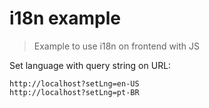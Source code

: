 # i18n example

> Example to use i18n on frontend with JS

Set language with query string on URL:

```
http://localhost?setLng=en-US
http://localhost?setLng=pt-BR
```